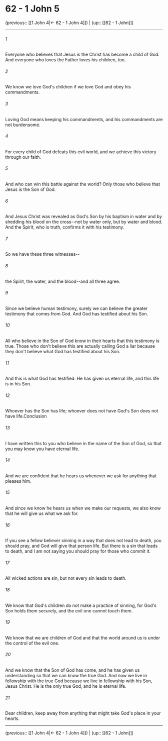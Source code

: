 # 62 - 1 John 5

(previous:: [[1 John 4|← 62 - 1 John 4]]) | (up:: [[62 - 1 John]])

***


###### 1 
Everyone who believes that Jesus is the Christ has become a child of God. And everyone who loves the Father loves his children, too. 

###### 2 
We know we love God's children if we love God and obey his commandments. 

###### 3 
Loving God means keeping his commandments, and his commandments are not burdensome. 

###### 4 
For every child of God defeats this evil world, and we achieve this victory through our faith. 

###### 5 
And who can win this battle against the world? Only those who believe that Jesus is the Son of God. 

###### 6 
And Jesus Christ was revealed as God's Son by his baptism in water and by shedding his blood on the cross--not by water only, but by water and blood. And the Spirit, who is truth, confirms it with his testimony. 

###### 7 
So we have these three witnesses-- 

###### 8 
the Spirit, the water, and the blood--and all three agree. 

###### 9 
Since we believe human testimony, surely we can believe the greater testimony that comes from God. And God has testified about his Son. 

###### 10 
All who believe in the Son of God know in their hearts that this testimony is true. Those who don't believe this are actually calling God a liar because they don't believe what God has testified about his Son. 

###### 11 
And this is what God has testified: He has given us eternal life, and this life is in his Son. 

###### 12 
Whoever has the Son has life; whoever does not have God's Son does not have life.Conclusion 

###### 13 
I have written this to you who believe in the name of the Son of God, so that you may know you have eternal life. 

###### 14 
And we are confident that he hears us whenever we ask for anything that pleases him. 

###### 15 
And since we know he hears us when we make our requests, we also know that he will give us what we ask for. 

###### 16 
If you see a fellow believer sinning in a way that does not lead to death, you should pray, and God will give that person life. But there is a sin that leads to death, and I am not saying you should pray for those who commit it. 

###### 17 
All wicked actions are sin, but not every sin leads to death. 

###### 18 
We know that God's children do not make a practice of sinning, for God's Son holds them securely, and the evil one cannot touch them. 

###### 19 
We know that we are children of God and that the world around us is under the control of the evil one. 

###### 20 
And we know that the Son of God has come, and he has given us understanding so that we can know the true God. And now we live in fellowship with the true God because we live in fellowship with his Son, Jesus Christ. He is the only true God, and he is eternal life. 

###### 21 
Dear children, keep away from anything that might take God's place in your hearts.

***

(previous:: [[1 John 4|← 62 - 1 John 4]]) | (up:: [[62 - 1 John]])
